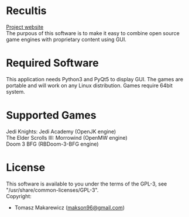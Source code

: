 # Recultis
[Project website](https://makson96.github.io/Recultis/) <br>
The purpous of this software is to make it easy to combine open source game engines with proprietary content using GUI.

# Required Software
This application needs Python3 and PyQt5 to display GUI. The games are portable and will work on any Linux distribution. Games require 64bit system.

# Supported Games
Jedi Knights: Jedi Academy (OpenJK engine) <br>
The Elder Scrolls III: Morrowind (OpenMW engine) <br>
Doom 3 BFG (RBDoom-3-BFG engine) <br>

# License
This software is available to you under the terms of the GPL-3, see "/usr/share/common-licenses/GPL-3". <br>
Copyright:
- Tomasz Makarewicz (makson96@gmail.com)
